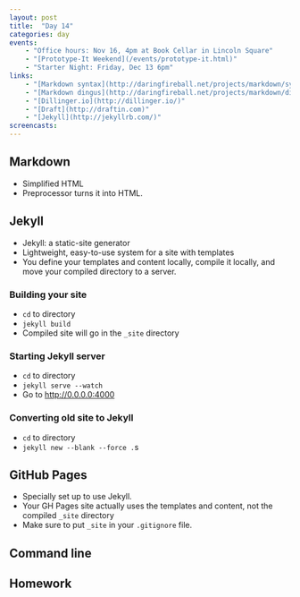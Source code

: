 ```yaml
---
layout: post
title:  "Day 14"
categories: day
events:
    - "Office hours: Nov 16, 4pm at Book Cellar in Lincoln Square"
    - "[Prototype-It Weekend](/events/prototype-it.html)"
    - "Starter Night: Friday, Dec 13 6pm"
links:
    - "[Markdown syntax](http://daringfireball.net/projects/markdown/syntax)"
    - "[Markdown dingus](http://daringfireball.net/projects/markdown/dingus)"
    - "[Dillinger.io](http://dillinger.io/)"
    - "[Draft](http://draftin.com)"
    - "[Jekyll](http://jekyllrb.com/)"
screencasts:
---
```


## Markdown

- Simplified HTML
- Preprocessor turns it into HTML.

## Jekyll

- Jekyll: a static-site generator
- Lightweight, easy-to-use system for a site with templates
- You define your templates and content locally, compile it locally, and move your compiled directory to a server.

### Building your site

- `cd` to directory
- `jekyll build`
- Compiled site will go in the `_site` directory

### Starting Jekyll server

- `cd` to directory
- `jekyll serve --watch`
- Go to http://0.0.0.0:4000

### Converting old site to Jekyll

- `cd` to directory
- `jekyll new --blank --force .`s

## GitHub Pages

- Specially set up to use Jekyll.
- Your GH Pages site actually uses the templates and content, not the compiled `_site` directory
- Make sure to put `_site` in your `.gitignore` file.

## Command line

## Homework
